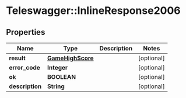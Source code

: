 # Teleswagger::InlineResponse2006

## Properties
Name | Type | Description | Notes
------------ | ------------- | ------------- | -------------
**result** | [**GameHighScore**](GameHighScore.md) |  | [optional] 
**error_code** | **Integer** |  | [optional] 
**ok** | **BOOLEAN** |  | [optional] 
**description** | **String** |  | [optional] 


